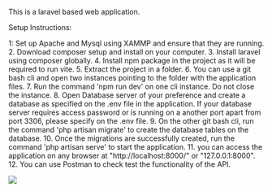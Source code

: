 This is a laravel based web application.

Setup Instructions:

1: Set up Apache and Mysql using XAMMP and ensure that they are running.
2. Download composer setup and install on your computer.
3. Install laravel using composer globally.
4. Install npm package in the project as it will be required to run vite.
5. Extract the project in a folder.
6. You can use a git bash cli and open two instances pointing to the folder with the application files.
7. Run the command 'npm run dev' on one cli instance. Do not close the instance.
8. Open Database server of your preference and create a database as specified on the .env file in the application. If your database server requires access password or is running on a another port apart from port 3306, please specify on the .env file.
9. On the other git bash cli, run the command 'php artisan migrate' to create the database tables on the database.
10. Once the migrations are successfully created, run the command 'php artisan serve' to start the application.
11. you can access the application on any browser at "http://localhost:8000/" or "127.0.0.1:8000".
12. You can use Postman to check test the functionality of the API.

<img src="C:\Users\oscar\PhpstormProjects\CourseManagement\public\imagesproj\api documents.PNG"/>
